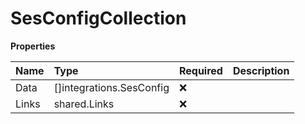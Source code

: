 # SesConfigCollection

**Properties**

| Name  | Type                     | Required | Description |
| :---- | :----------------------- | :------- | :---------- |
| Data  | []integrations.SesConfig | ❌       |             |
| Links | shared.Links             | ❌       |             |
